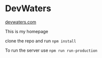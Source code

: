 # DevWaters
[devwaters.com](http://www.devwaters.com)


This is my homepage

clone the repo and run ```npm install ```

To run the server use ``` npm run run-production ```



